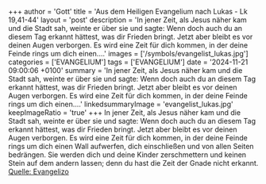 +++
author = 'Gott'
title = 'Aus dem Heiligen Evangelium nach Lukas - Lk 19,41-44'
layout = 'post'
description = 'In jener Zeit, als Jesus näher kam und die Stadt sah, weinte er über sie und sagte: Wenn doch auch du an diesem Tag erkannt hättest, was dir Frieden bringt. Jetzt aber bleibt es vor deinen Augen verborgen. Es wird eine Zeit für dich kommen, in der deine Feinde rings um dich einen....'
images = ['/symbols/evangelist_lukas.jpg']
categories = ['EVANGELIUM']
tags = ['EVANGELIUM']
date = '2024-11-21 09:00:06 +0100'
summary = 'In jener Zeit, als Jesus näher kam und die Stadt sah, weinte er über sie und sagte: Wenn doch auch du an diesem Tag erkannt hättest, was dir Frieden bringt. Jetzt aber bleibt es vor deinen Augen verborgen. Es wird eine Zeit für dich kommen, in der deine Feinde rings um dich einen....'
linkedsummaryImage = 'evangelist_lukas.jpg'
keepImageRatio = 'true'
+++
In jener Zeit, als Jesus näher kam und die Stadt sah, weinte er über sie
und sagte: Wenn doch auch du an diesem Tag erkannt hättest, was dir Frieden bringt. Jetzt aber bleibt es vor deinen Augen verborgen.
Es wird eine Zeit für dich kommen, in der deine Feinde rings um dich einen Wall aufwerfen, dich einschließen und von allen Seiten bedrängen.<!--more-->
Sie werden dich und deine Kinder zerschmettern und keinen Stein auf dem andern lassen; denn du hast die Zeit der Gnade nicht erkannt.<br> [Quelle: Evangelizo](https://evangeliumtagfuertag.org/DE/gospel)